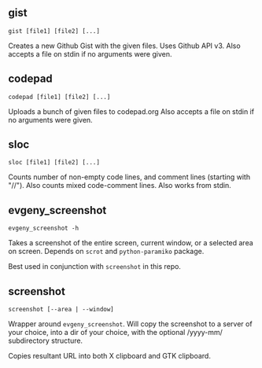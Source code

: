 gist
----

    gist [file1] [file2] [...]

Creates a new Github Gist with the given files.
Uses Github API v3.
Also accepts a file on stdin if no arguments were given.

codepad
-------

    codepad [file1] [file2] [...]

Uploads a bunch of given files to codepad.org
Also accepts a file on stdin if no arguments were given.

sloc
----

    sloc [file1] [file2] [...]

Counts number of non-empty code lines, and comment lines (starting with "//").
Also counts mixed code-comment lines.
Also works from stdin.

evgeny_screenshot
-----------------

    evgeny_screenshot -h

Takes a screenshot of the entire screen, current window, or a selected area on screen.
Depends on `scrot` and `python-paramiko` package.

Best used in conjunction with `screenshot` in this repo.

screenshot
----------

    screenshot [--area | --window]

Wrapper around `evgeny_screenshot`.
Will copy the screenshot to a server of your choice, into a dir of your choice, with the optional /yyyy-mm/ subdirectory structure.

Copies resultant URL into both X clipboard and GTK clipboard.
